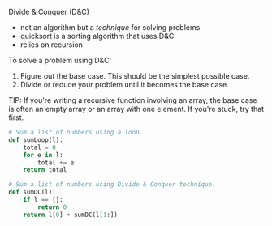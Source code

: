 Divide & Conquer (D&C)

* not an algorithm but a *technique* for solving problems 
* quicksort is a sorting algorithm that uses D&C
* relies on recursion

To solve a problem using D&C:

1. Figure out the base case. This should be the simplest possible case.
2. Divide or reduce your problem until it becomes the base case.

TIP: If you're writing a recursive function involving an array, the base case is often an empty array or an array with one element. If you're stuck, try that first.

```python
# Sum a list of numbers using a loop.
def sumLoop(l):
    total = 0
    for e in l:
        total += e
    return total

# Sum a list of numbers using Divide & Conquer technique.
def sumDC(l):
    if l == []:
        return 0
    return l[0] + sumDC(l[1:])
```

